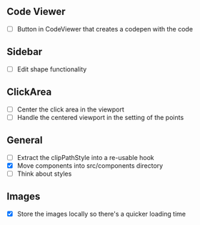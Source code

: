 ## Code Viewer

- [ ] Button in CodeViewer that creates a codepen with the code

## Sidebar

- [ ] Edit shape functionality

## ClickArea

- [ ] Center the click area in the viewport
- [ ] Handle the centered viewport in the setting of the points

## General

- [ ] Extract the clipPathStyle into a re-usable hook
- [x] Move components into src/components directory
- [ ] Think about styles
## Images

- [x] Store the images locally so there's a quicker loading time

